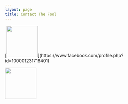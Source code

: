```yaml
---
layout: page
title: Contact The Fool
---
```


<div>
[<img src="https://facebookbrand.com/wp-content/themes/fb-branding/prj-fb-branding/assets/images/fb-art.png" width="100" height="100" />](https://www.facebook.com/profile.php?id=100001231718401)

[<img src="https://image.freepik.com/free-icon/twitter-logo_318-40459.jpg" width="100" height="100" />](https://twitter.com/wtfjoze)
</div>
